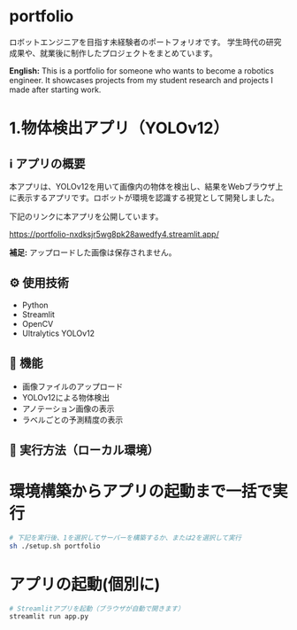 # portfolio
ロボットエンジニアを目指す未経験者のポートフォリオです。 学生時代の研究成果や、就業後に制作したプロジェクトをまとめています。

**English:**
This is a portfolio for someone who wants to become a robotics engineer. It showcases projects from my student research and projects I made after starting work.

# 1.物体検出アプリ（YOLOv12）

## ℹ️ アプリの概要
本アプリは、YOLOv12を用いて画像内の物体を検出し、結果をWebブラウザ上に表示するアプリです。ロボットが環境を認識する視覚として開発しました。

下記のリンクに本アプリを公開しています。

https://portfolio-nxdksjr5wg8pk28awedfy4.streamlit.app/

**補足:**
アップロードした画像は保存されません。

## ⚙️ 使用技術
- Python
- Streamlit
- OpenCV
- Ultralytics YOLOv12

## 🔄 機能
- 画像ファイルのアップロード
- YOLOv12による物体検出
- アノテーション画像の表示
- ラベルごとの予測精度の表示

## 🚀 実行方法（ローカル環境）
# 環境構築からアプリの起動まで一括で実行
```bash
# 下記を実行後、1を選択してサーバーを構築するか、または2を選択して実行
sh ./setup.sh portfolio
```

# アプリの起動(個別に)
```bash
# Streamlitアプリを起動（ブラウザが自動で開きます）
streamlit run app.py

